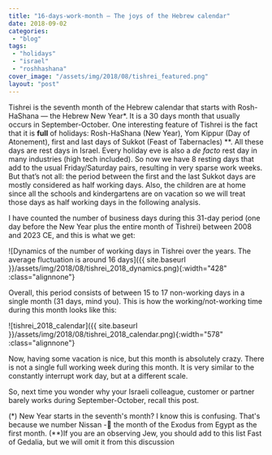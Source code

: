 ```yaml
---
title: "16-days-work-month — The joys of the Hebrew calendar"
date: 2018-09-02
categories: 
 - "blog"
tags: 
 - "holidays"
 - "israel"
 - "roshhashana"
cover_image: "/assets/img/2018/08/tishrei_featured.png"
layout: "post"
---
```


Tishrei is the seventh month of the Hebrew calendar that starts with Rosh-HaShana — the Hebrew New Year*. It is a 30 days month that usually occurs in September-October. One interesting feature of Tishrei is the fact that it is **full** of holidays: Rosh-HaShana (New Year), Yom Kippur (Day of Atonement), first and last days of Sukkot (Feast of Tabernacles) **. All these days are rest days in Israel. Every holiday eve is also a *de facto* rest day in many industries (high tech included). So now we have 8 resting days that add to the usual Friday/Saturday pairs, resulting in very sparse work weeks. But that’s not all: the period between the first and the last Sukkot days are mostly considered as half working days. Also, the children are at home since all the schools and kindergartens are on vacation so we will treat those days as half working days in the following analysis.

I have counted the number of business days during this 31-day period (one day before the New Year plus the entire month of Tishrei) between 2008 and 2023 CE, and this is what we get:

![Dynamics of the number of working days in Tishrei over the years. The average fluctuation is around 16 days]({{ site.baseurl }}/assets/img/2018/08/tishrei_2018_dynamics.png){:width="428" :class="alignnone"}

Overall, this period consists of between 15 to 17 non-working days in a single month (31 days, mind you). This is how the working/not-working time during this month looks like this:

![tishrei_2018_calendar]({{ site.baseurl }}/assets/img/2018/08/tishrei_2018_calendar.png){:width="578" :class="alignnone"}

Now, having some vacation is nice, but this month is absolutely crazy. There is not a single full working week during this month. It is very similar to the constantly interrupt work day, but at a different scale.

So, next time you wonder why your Israeli colleague, customer or partner barely works during September-October, recall this post.

(*) New Year starts in the seventh's month? I know this is confusing. That's because we number Nissan - the month of the Exodus from Egypt as the first month.
(**)If you are an observing Jew, you should add to this list Fast of Gedalia, but we will omit it from this discussion
